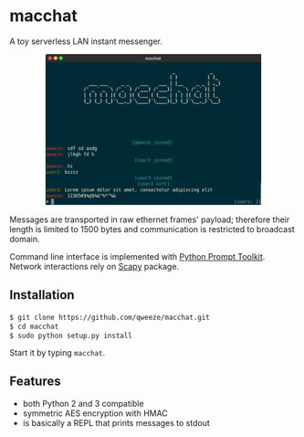 # macchat
A toy serverless LAN instant messenger.

<p align="center">
  <img src="https://github.com/qweeze/macchat/raw/master/doc/screenshot.png?raw=true" width=75% alt="screenshot"/>
</p>

Messages are transported in raw ethernet frames' payload; therefore their length is limited to 1500 bytes and 
communication is restricted to broadcast domain.

Command line interface is implemented with [Python Prompt Toolkit](https://github.com/jonathanslenders/python-prompt-toolkit/).
Network interactions rely on [Scapy](https://github.com/secdev/scapy) package.

## Installation
```
$ git clone https://github.com/qweeze/macchat.git
$ cd macchat
$ sudo python setup.py install
```
Start it by typing `macchat`.

## Features
- both Python 2 and 3 compatible
- symmetric AES encryption with HMAC
- is basically a REPL that prints messages to stdout
